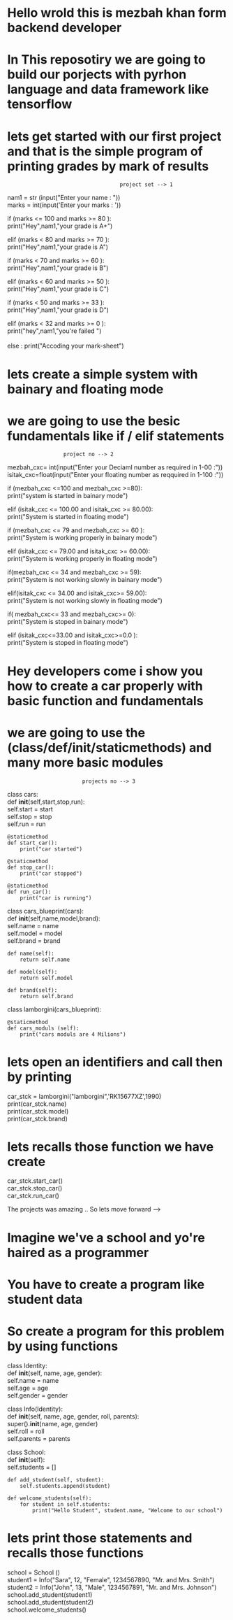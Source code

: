 # Hello wrold this is mezbah khan form backend developer 
# In This reposotiry we are going to build our porjects with pyrhon language and data framework like tensorflow 
# lets get started with our first project and that is the simple program of printing grades by mark of results  
                                        project set --> 1 
                        
nam1 = str (input("Enter your name : ")) <br>
marks = int(input('Enter your marks : '))

if (marks <= 100 and marks >= 80 ):<br>
 print("Hey",nam1,"your grade is A+")

elif (marks < 80 and marks >= 70 ):<br>
    print("Hey",nam1,"your grade is A")

if (marks < 70 and marks >= 60 ):<br>
    print("Hey",nam1,"your grade is B")
    
elif (marks < 60 and marks >= 50 ):<br>
    print("Hey",nam1,"your grade is C")
    
if (marks < 50 and marks >= 33 ):<br>
    print("Hey",nam1,"your grade is D")<br>

elif (marks < 32 and marks >= 0 ):<br>
    print("hey",nam1,"you're failed ") 
   <br>                                        
else :
    print("Accoding your mark-sheet")

# lets create a simple system with bainary and floating mode # 
# we are going to use the besic fundamentals like if / elif statements #
                      project no --> 2 

mezbah_cxc=   int(input("Enter your Deciaml number as required in 1-00  :"))<br>
isitak_cxc=float(input("Enter your floating number as reqquired in 1-100 :"))

if (mezbah_cxc <=100 and mezbah_cxc >=80):<br>
    print("system is started in bainary mode")
    
elif (isitak_cxc <= 100.00 and isitak_cxc >= 80.00):<br>
    print("System is started in floating mode")
    
if (mezbah_cxc <= 79 and mezbah_cxc >= 60 ):<br>
    print("System is working properly in bainary mode")
    
elif (isitak_cxc <= 79.00 and  isitak_cxc >= 60.00):<br>
    print("System is working properly in floating mode")

if(mezbah_cxc <= 34 and mezbah_cxc >= 59):<br>
    print("System is not working slowly in bainary mode")
    
elif(isitak_cxc <= 34.00 and isitak_cxc>= 59.00):<br>
    print("System is not working slowly in floating mode")

if( mezbah_cxc<= 33 and mezbah_cxc>= 0):<br>
    print("System is stoped in bainary mode")

elif (isitak_cxc<=33.00 and isitak_cxc>=0.0 ):<br>
    print("System is stoped in floating mode")


# Hey developers come i show you how to create a car properly with basic function and fundamentals #
# we are going to use the (class/def/init/staticmethods) and many more basic modules # 
                            projects no --> 3
                  
class cars: <br>
    def __init__(self,start,stop,run):   <br>
        self.start = start  <br>
        self.stop = stop  <br>
        self.run = run  <br>
        
    @staticmethod
    def start_car():
        print("car started")
        
    @staticmethod
    def stop_car():
        print("car stopped")
        
    @staticmethod
    def run_car():
        print("car is running")
        
class cars_blueprint(cars):  <br>
    def __init__(self,name,model,brand):  <br>
        self.name = name <br>
        self.model = model  <br>
        self.brand = brand  <br>
        
    def name(self):
        return self.name
    
    def model(self):
        return self.model
    
    def brand(self):
        return self.brand
    
class lamborgini(cars_blueprint):
    
    @staticmethod
    def cars_moduls (self):
        print("cars moduls are 4 Milions")

  # lets open an identifiers and call then by printing  
car_stck = lamborgini("lamborgini",'RK15677XZ',1990)  <br>
print(car_stck.name)  <br>
print(car_stck.model)  <br>
print(car_stck.brand)  <br>

# lets recalls those function we have create 
car_stck.start_car()  <br>
car_stck.stop_car()  <br>
car_stck.run_car()  <br>

The projects was amazing .. So lets move forward --> 
# Imagine we've a school and yo're haired as a programmer 
# You have to create a program like student data 
# So create a program for this problem by using functions # 

class Identity:<br>
    def __init__(self, name, age, gender):<br>
        self.name = name <br>
        self.age = age <br>
        self.gender = gender <br>

class Info(Identity): <br>
    def __init__(self, name, age, gender, roll, parents): <br>
        super().__init__(name, age, gender) <br>
        self.roll = roll <br>
        self.parents = parents <br>

class School: <br>
    def __init__(self): <br>
        self.students = [] <br>

    def add_student(self, student):
        self.students.append(student)

    def welcome_students(self):
        for student in self.students:
            print("Hello Student", student.name, "Welcome to our school")
            
# lets print those statements and recalls those functions 
school = School () <br>
student1 = Info("Sara", 12, "Female", 1234567890, "Mr. and Mrs. Smith") <br>
student2 = Info("John", 13, "Male", 1234567891, "Mr. and Mrs. Johnson") <br>
school.add_student(student1) <br>
school.add_student(student2) <br>
school.welcome_students() <br>



    

    

